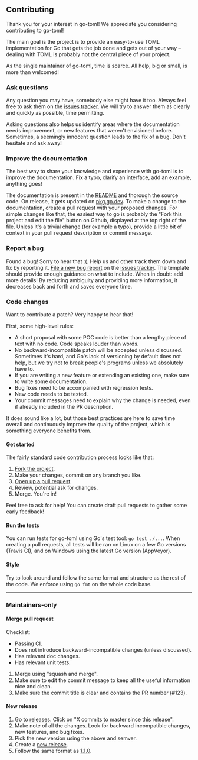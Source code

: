 ## Contributing

Thank you for your interest in go-toml! We appreciate you considering
contributing to go-toml!

The main goal is the project is to provide an easy-to-use TOML implementation
for Go that gets the job done and gets out of your way – dealing with TOML is
probably not the central piece of your project.

As the single maintainer of go-toml, time is scarce. All help, big or small, is
more than welcomed!

### Ask questions

Any question you may have, somebody else might have it too. Always feel free to
ask them on the [issues tracker][issues-tracker]. We will try to answer them as
clearly and quickly as possible, time permitting.

Asking questions also helps us identify areas where the documentation needs
improvement, or new features that weren't envisioned before. Sometimes, a
seemingly innocent question leads to the fix of a bug. Don't hesitate and ask
away!

### Improve the documentation

The best way to share your knowledge and experience with go-toml is to improve
the documentation. Fix a typo, clarify an interface, add an example, anything
goes!

The documentation is present in the [README][readme] and thorough the source
code. On release, it gets updated on [pkg.go.dev][pkg.go.dev]. To make a change
to the documentation, create a pull request with your proposed changes. For
simple changes like that, the easiest way to go is probably the "Fork this
project and edit the file" button on Github, displayed at the top right of the
file. Unless it's a trivial change (for example a typo), provide a little bit of
context in your pull request description or commit message.

### Report a bug

Found a bug! Sorry to hear that :(. Help us and other track them down and fix by
reporting it. [File a new bug report][bug-report] on the [issues
tracker][issues-tracker]. The template should provide enough guidance on what to
include. When in doubt: add more details! By reducing ambiguity and providing
more information, it decreases back and forth and saves everyone time.

### Code changes

Want to contribute a patch? Very happy to hear that!

First, some high-level rules:

- A short proposal with some POC code is better than a lengthy piece of text
  with no code. Code speaks louder than words.
- No backward-incompatible patch will be accepted unless discussed. Sometimes
  it's hard, and Go's lack of versioning by default does not help, but we try
  not to break people's programs unless we absolutely have to.
- If you are writing a new feature or extending an existing one, make sure to
  write some documentation.
- Bug fixes need to be accompanied with regression tests.
- New code needs to be tested.
- Your commit messages need to explain why the change is needed, even if already
  included in the PR description.

It does sound like a lot, but those best practices are here to save time overall
and continuously improve the quality of the project, which is something everyone
benefits from.

#### Get started

The fairly standard code contribution process looks like that:

1. [Fork the project][fork].
2. Make your changes, commit on any branch you like.
3. [Open up a pull request][pull-request]
4. Review, potential ask for changes.
5. Merge. You're in!

Feel free to ask for help! You can create draft pull requests to gather some
early feedback!

#### Run the tests

You can run tests for go-toml using Go's test tool: `go test ./...`. When
creating a pull requests, all tests will be ran on Linux on a few Go versions
(Travis CI), and on Windows using the latest Go version (AppVeyor).

#### Style

Try to look around and follow the same format and structure as the rest of the
code. We enforce using `go fmt` on the whole code base.

***

### Maintainers-only

#### Merge pull request

Checklist:

- Passing CI.
- Does not introduce backward-incompatible changes (unless discussed).
- Has relevant doc changes.
- Has relevant unit tests.

1. Merge using "squash and merge".
2. Make sure to edit the commit message to keep all the useful information nice
   and clean.
3. Make sure the commit title is clear and contains the PR number (#123).

#### New release

1. Go to [releases][releases]. Click on "X commits to master since this
   release".
2. Make note of all the changes. Look for backward incompatible changes, new
   features, and bug fixes.
3. Pick the new version using the above and semver.
4. Create a [new release][new-release].
5. Follow the same format as [1.1.0][release-110].

[issues-tracker]: https://github.com/pelletier/go-toml/issues

[bug-report]: https://github.com/pelletier/go-toml/issues/new?template=bug_report.md

[pkg.go.dev]: https://pkg.go.dev/github.com/pelletier/go-toml

[readme]: ./README.md

[fork]: https://help.github.com/articles/fork-a-repo

[pull-request]: https://help.github.com/en/articles/creating-a-pull-request

[releases]: https://github.com/pelletier/go-toml/releases

[new-release]: https://github.com/pelletier/go-toml/releases/new

[release-110]: https://github.com/pelletier/go-toml/releases/tag/v1.1.0
